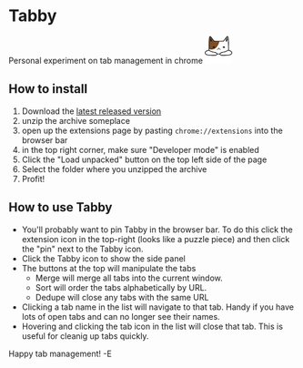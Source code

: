 # Tabby
Personal experiment on tab management in chrome
![Tabby's icon](images/tabby-48.png)

## How to install
1. Download the [latest released version](https://github.com/goosetav/tabby/releases/latest)
1. unzip the archive someplace
1. open up the extensions page by pasting `chrome://extensions` into the browser bar
1. in the top right corner, make sure "Developer mode" is enabled
1. Click the "Load unpacked" button on the top left side of the page
1. Select the folder where you unzipped the archive
1. Profit!

## How to use Tabby
* You'll probably want to pin Tabby in the browser bar. To do this click the extension icon in the top-right (looks like a puzzle piece) and  then click the "pin" next to the Tabby icon.
* Click the Tabby icon to show the side panel
* The buttons at the top will manipulate the tabs
  * Merge will merge all tabs into the current window.
  * Sort will order the tabs alphabetically by URL.
  * Dedupe will close any tabs with the same URL
* Clicking a tab name in the list will navigate to that tab. Handy if you have lots of open tabs and can no longer see their names.
* Hovering and clicking the tab icon in the list will close that tab. This is useful for cleanig up tabs quickly.

Happy tab management!
-E